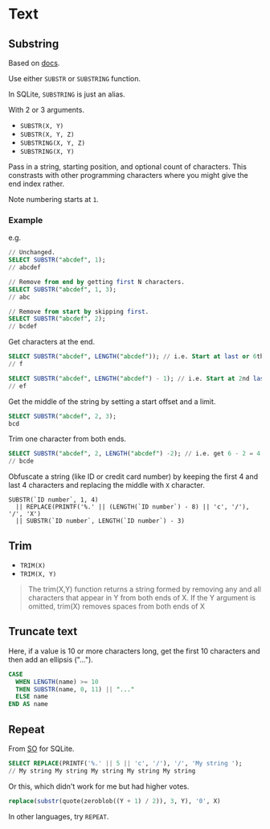 # Text


## Substring

Based on [docs](https://sqlite.org/lang_corefunc.html).

Use either `SUBSTR` or `SUBSTRING` function.

In SQLite, `SUBSTRING` is just an alias.

With 2 or 3 arguments.

- `SUBSTR(X, Y)`
- `SUBSTR(X, Y, Z)`
- `SUBSTRING(X, Y, Z)`
- `SUBSTRING(X, Y)`

Pass in a string, starting position, and optional count of characters. This constrasts with other programming characters where you might give the end index rather.

Note numbering starts at `1`.

### Example

e.g.

```sql
// Unchanged.
SELECT SUBSTR("abcdef", 1);
// abcdef

// Remove from end by getting first N characters.
SELECT SUBSTR("abcdef", 1, 3);
// abc

// Remove from start by skipping first.
SELECT SUBSTR("abcdef", 2);
// bcdef
```

Get characters at the end.

```sql
SELECT SUBSTR("abcdef", LENGTH("abcdef")); // i.e. Start at last or 6th character
// f

SELECT SUBSTR("abcdef", LENGTH("abcdef") - 1); // i.e. Start at 2nd last character.
// ef
```

Get the middle of the string by setting a start offset and a limit.

```sql
SELECT SUBSTR("abcdef", 2, 3);
bcd
```

Trim one character from both ends.

```sql
SELECT SUBSTR("abcdef", 2, LENGTH("abcdef") -2); // i.e. get 6 - 2 = 4 characteers
// bcde
```

Obfuscate a string (like ID or credit card number) by keeping the first 4 and last 4 characters and replacing the middle with `X` character.

```
SUBSTR(`ID number`, 1, 4)
  || REPLACE(PRINTF('%.' || (LENGTH(`ID number`) - 8) || 'c', '/'), '/', 'X')
  || SUBSTR(`ID number`, LENGTH(`ID number`) - 3)
```


## Trim

- `TRIM(X)`
- `TRIM(X, Y)`

> The trim(X,Y) function returns a string formed by removing any and all characters that appear in Y from both ends of X. If the Y argument is omitted, trim(X) removes spaces from both ends of X


## Truncate text

Here, if a value is 10 or more characters long, get the first 10 characters and then add an ellipsis ("...").

```sql
CASE
  WHEN LENGTH(name) >= 10
  THEN SUBSTR(name, 0, 11) || "..."
  ELSE name
END AS name
```


## Repeat

From [SO](https://stackoverflow.com/questions/11568496/how-to-emulate-repeat-in-sqlite) for SQLite.

```sql
SELECT REPLACE(PRINTF('%.' || 5 || 'c', '/'), '/', 'My string ');
// My string My string My string My string My string 
```

Or this, which didn't work for me but had higher votes.

```sql
replace(substr(quote(zeroblob((Y + 1) / 2)), 3, Y), '0', X)
```

In other languages, try `REPEAT`.
